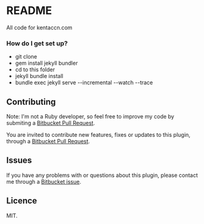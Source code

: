 # README

All code for kentaccn.com

### How do I get set up? ###

* git clone
* gem install jekyll bundler
* cd to this folder
* jekyll bundle install
* bundle exec jekyll serve --incremental --watch --trace


## Contributing

Note: I'm not a Ruby developer, so feel free to improve my code by submiting a [Bitbucket Pull Request](https://bitbucket.org/kentaccn/jekyll-for-any-purpose//pulls).

You are invited to contribute new features, fixes or updates to this plugin, through a [Bitbucket Pull Request](https://bitbucket.org/kentaccn/jekyll-for-any-purpose/pulls).

## Issues

If you have any problems with or questions about this plugin, please contact me through a [Bitbucket issue](https://bitbucket.org/kentaccn/jekyll-for-any-purpose/issues). 

## Licence

MIT.